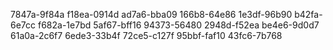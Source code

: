 7847a-9f84a
f18ea-0914d
ad7a6-bba09
166b8-64e86
1e3df-96b90
b42fa-6e7cc
f682a-1e7bd
5af67-bff16
94373-56480
2948d-f52ea
be4e6-9d0d7
61a0a-2c6f7
6ede3-33b4f
72ce5-c127f
95bbf-faf10
43fc6-7b768

